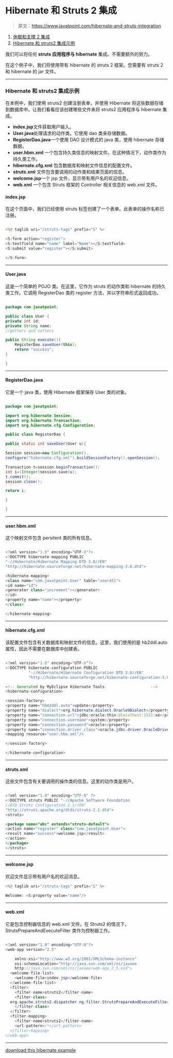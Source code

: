 # Hibernate 和 Struts 2 集成

> 原文：<https://www.javatpoint.com/hibernate-and-struts-integration>

1.  [休眠和支撑 2 集成](#)
2.  [Hibernate 和 struts2 集成示例](#ex)

我们可以将任何 **struts 应用程序与 hibernate** 集成。不需要额外的努力。

在这个例子中，我们将使用带有 hibernate 的 struts 2 框架。您需要有 struts 2 和 hibernate 的 jar 文件。

* * *

### Hibernate 和 struts2 集成示例

在本例中，我们使用 struts2 创建注册表单，并使用 Hibernate 将这些数据存储到数据库中。让我们看看应该创建哪些文件来将 struts2 应用程序与 hibernate 集成。

*   **index.jsp**文件获取用户输入。
*   **User.java**处理请求的动作类。它使用 dao 类来存储数据。
*   **RegisterDao.java**一个使用 DAO 设计模式的 java 类，使用 hibernate 存储数据。
*   **user.hbm.xml** 一个包含持久类信息的映射文件。在这种情况下，动作类作为持久类工作。
*   **hibernate.cfg.xml** 包含数据库和映射文件信息的配置文件。
*   **struts.xml** 文件包含要调用的动作类和结果页面的信息。
*   **welcome.jsp**一个 jsp 文件，显示带有用户名的欢迎信息。
*   **web.xml** 一个包含 Struts 框架的 Controller 相关信息的 web.xml 文件。

#### index.jsp

在这个页面中，我们已经使用 struts 标签创建了一个表单。此表单的操作名称已注册。

```java

<%@ taglib uri="/struts-tags" prefix="S" %>

<S:form action="register">
<S:textfield name="name" label="Name"></S:textfield>
<S:submit value="register"></S:submit>

</S:form>

```

* * *

#### User.java

这是一个简单的 POJO 类。在这里，它作为 struts 的动作类和 hibernate 的持久类工作。它调用 RegisterDao 类的 register 方法，并以字符串形式返回成功。

```java

package com.javatpoint;

public class User {
private int id;
private String name;
//getters and setters

public String execute(){
	RegisterDao.saveUser(this);
	return "success";
}

}

```

* * *

#### RegisterDao.java

它是一个 java 类，使用 Hibernate 框架保存 User 类的对象。

```java

package com.javatpoint;

import org.hibernate.Session;
import org.hibernate.Transaction;
import org.hibernate.cfg.Configuration;

public class RegisterDao {

public static int saveUser(User u){

Session session=new Configuration().
configure("hibernate.cfg.xml").buildSessionFactory().openSession();

Transaction t=session.beginTransaction();
int i=(Integer)session.save(u);
t.commit();
session.close();

return i;

}

}

```

* * *

#### user.hbm.xml

这个映射文件包含 persitent 类的所有信息。

```java

<?xml version='1.0' encoding='UTF-8'?>
<!DOCTYPE hibernate-mapping PUBLIC
"-//Hibernate/Hibernate Mapping DTD 3.0//EN"
"http://hibernate.sourceforge.net/hibernate-mapping-3.0.dtd">

<hibernate-mapping>
<class name="com.javatpoint.User" table="user451">
<id name="id">
<generator class="increment"></generator>
</id>
<property name="name"></property>
</class>

</hibernate-mapping>

```

* * *

#### hibernate.cfg.xml

该配置文件包含有关数据库和映射文件的信息。这里，我们使用的是 hb2ddl.auto 属性，因此不需要在数据库中创建表。

```java

<?xml version='1.0' encoding='UTF-8'?>
<!DOCTYPE hibernate-configuration PUBLIC
          "-//Hibernate/Hibernate Configuration DTD 3.0//EN"
          "http://hibernate.sourceforge.net/hibernate-configuration-3.0.dtd">

<!-- Generated by MyEclipse Hibernate Tools.                   -->
<hibernate-configuration>

<session-factory>
<property name="hbm2ddl.auto">update</property>
<property name="dialect">org.hibernate.dialect.Oracle9Dialect</property>
<property name="connection.url">jdbc:oracle:thin:@localhost:1521:xe</property>
<property name="connection.username">system</property>
<property name="connection.password">oracle</property>
<property name="connection.driver_class">oracle.jdbc.driver.OracleDriver</property>
<mapping resource="user.hbm.xml"/>

</session-factory>

</hibernate-configuration>

```

* * *

#### struts.xml

这些文件包含有关要调用的操作类的信息。这里的动作类是用户。

```java

<?xml version="1.0" encoding="UTF-8" ?>
<!DOCTYPE struts PUBLIC "-//Apache Software Foundation
//DTD Struts Configuration 2.1//EN" 
"http://struts.apache.org/dtds/struts-2.1.dtd">
<struts>

<package name="abc" extends="struts-default">
<action name="register" class="com.javatpoint.User">
<result name="success">welcome.jsp</result>
</action>
</package>
</struts>    

```

* * *

#### welcome.jsp

欢迎文件显示带有用户名的欢迎消息。

```java
<%@ taglib uri="/struts-tags" prefix="S" %>

Welcome: <S:property value="name"/>

```

* * *

#### web.xml

它是包含控制器信息的 web.xml 文件。在 Struts2 的情况下，StrutsPrepareAndExecuteFilter 类作为控制器工作。

```java

<?xml version="1.0" encoding="UTF-8"?>
<web-app version="2.5" 

	xmlns:xsi="http://www.w3.org/2001/XMLSchema-instance" 
	xsi:schemaLocation="http://java.sun.com/xml/ns/javaee 
	http://java.sun.com/xml/ns/javaee/web-app_2_5.xsd">
  <welcome-file-list>
    <welcome-file>index.jsp</welcome-file>
  </welcome-file-list>
  <filter>
  	<filter-name>struts2</filter-name>
  	<filter-class>
  org.apache.struts2.dispatcher.ng.filter.StrutsPrepareAndExecuteFilter
  	</filter-class>
  </filter>
  <filter-mapping>
  	<filter-name>struts2</filter-name>
  	<url-pattern>/*</url-pattern>
  </filter-mapping>
</web-app>

```

* * *

[download this hibernate example](src/hb/strutsinteg.zip)